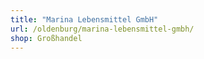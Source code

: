 ```yaml
---
title: "Marina Lebensmittel GmbH"
url: /oldenburg/marina-lebensmittel-gmbh/
shop: Großhandel
---
```

